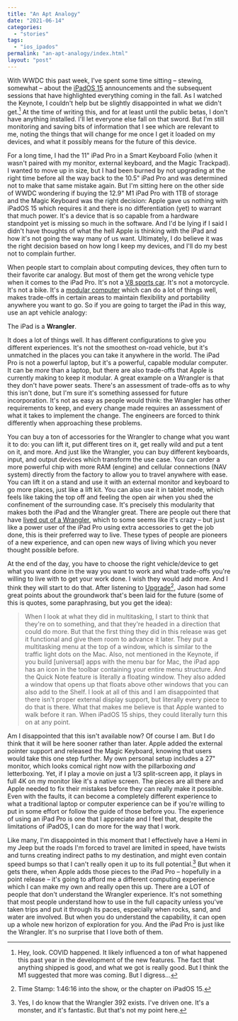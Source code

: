 ```yaml
---
title: "An Apt Analogy"
date: "2021-06-14"
categories: 
  - "stories"
tags: 
  - "ios_ipados"
permalink: "an-apt-analogy/index.html"
layout: "post"
---
```


With WWDC this past week, I've spent some time sitting – stewing, somewhat – about the [iPadOS 15](https://www.apple.com/ipados/ipados-preview/features/) announcements and the subsequent sessions that have highlighted everything coming in the fall. As I watched the Keynote, I couldn't help but be slightly disappointed in what we didn't get.[^covid] At the time of writing this, and for at least until the public betas, I don't have anything installed. I'll let everyone else fall on that sword. But I'm still monitoring and saving bits of information that I see which are relevant to me, noting the things that will change for me once I get it loaded on my devices, and what it possibly means for the future of this device.

For a long time, I had the 11" iPad Pro in a Smart Keyboard Folio (when it wasn't paired with my monitor, external keyboard, and the Magic Trackpad). I wanted to move up in size, but I had been burned by not upgrading at the right time before all the way back to the 10.5" iPad Pro and was determined not to make that same mistake again. But I'm sitting here on the other side of WWDC wondering if buying the 12.9" M1 iPad Pro with 1TB of storage and the Magic Keyboard was the right decision: Apple gave us nothing with iPadOS 15 which requires it and there is no differentiation (yet) to warrant that much power. It's a device that is so capable from a hardware standpoint yet is missing so much in the software. And I'd be lying if I said I didn't have thoughts of what the hell Apple is thinking with the iPad and how it's not going the way many of us want. Ultimately, I do believe it was the right decision based on how long I keep my devices, and I'll do my best not to complain further.

When people start to complain about computing devices, they often turn to their favorite car analogy. But most of them get the wrong vehicle type when it comes to the iPad Pro. It's not a [V8 sports car](https://appleinsider.com/articles/21/06/11/ipados-15-confirms-apples-m1-equipped-ipad-pro-is-a-v8-engine-powering-a-ford-pinto). It's not a motorcycle. It's not a bike. It's a [modular computer](https://www.macstories.net/stories/modular-computer/) which can do a lot of things well, makes trade-offs in certain areas to maintain flexibility and portability anywhere you want to go. So if you are going to target the iPad in this way, use an apt vehicle analogy:

The iPad is a **Wrangler**.

It does a lot of things well. It has different configurations to give you different experiences. It's not the smoothest on-road vehicle, but it's unmatched in the places you can take it anywhere in the world. The iPad Pro is not a powerful laptop, but it's a powerful, capable modular computer. It can be _more_ than a laptop, but there are also trade-offs that Apple is currently making to keep it modular. A great example on a Wrangler is that they don't have power seats. There's an assessment of trade-offs as to why this isn't done, but I'm sure it's something assessed for future incorporation. It's not as easy as people would think: the Wrangler has other requirements to keep, and every change made requires an assessment of what it takes to implement the change. The engineers are forced to think differently when approaching these problems.

You can buy a ton of accessories for the Wrangler to change what you want it to do: you can lift it, put different tires on it, get really wild and put a tent on it, and more. And just like the Wrangler, you can buy different keyboards, input, and output devices which transform the use case. You can order a more powerful chip with more RAM (engine) and cellular connections (NAV system) directly from the factory to allow you to travel anywhere with ease. You can lift it on a stand and use it with an external monitor and keyboard to go more places, just like a lift kit. You can also use it in tablet mode, which feels like taking the top off and feeling the open air when you shed the confinement of the surrounding case. It's precisely this modularity that makes both the iPad and the Wrangler great. There are people out there that have [lived out of a Wrangler](https://youtu.be/vOonHdrOWec), which to some seems like it's crazy – but just like a power user of the iPad Pro using extra accessories to get the job done, this is their preferred way to live. These types of people are pioneers of a new experience, and can open new ways of living which you never thought possible before.

At the end of the day, you have to choose the right vehicle/device to get what you want done in the way you want to work and what trade-offs you're willing to live with to get your work done. I wish they would add more. And I think they will start to do that. After listening to [Upgrade](https://www.relay.fm/upgrade/356)[^timestamp], Jason had some great points about the groundwork that's been laid for the future (some of this is quotes, some paraphrasing, but you get the idea):

> When I look at what they did in multitasking, I start to think that they're on to something, and that they're headed in a direction that could do more. But that the first thing they did in this release was get it functional and give them room to advance it later. They put a multitasking menu at the top of a window, which is similar to the traffic light dots on the Mac. Also, not mentioned in the Keynote, if you build \[universal\] apps with the menu bar for Mac, the iPad app has an icon in the toolbar containing your entire menu structure. And the Quick Note feature is literally a floating window. They also added a window that opens up that floats above other windows that you can also add to the Shelf. I look at all of this and I am disappointed that there isn't proper external display support, but literally every piece to do that is there. What that makes me believe is that Apple wanted to walk before it ran. When iPadOS 15 ships, they could literally turn this on at any point.

Am I disappointed that this isn't available now? Of course I am. But I do think that it will be here sooner rather than later. Apple added the external pointer support and released the Magic Keyboard, knowing that users would take this one step further. My own personal setup includes a 27" monitor, which looks comical right now with the pillarboxing _and_ letterboxing. Yet, if I play a movie on just a 1/3 split-screen app, it plays in full 4K on my monitor like it's a native screen. The pieces are all there and Apple needed to fix their mistakes before they can really make it possible. Even with the faults, it can become a completely different experience to what a traditional laptop or computer experience can be if you're willing to put in some effort or follow the guide of those before you. The experience of using an iPad Pro is one that I appreciate and I feel that, despite the limitations of iPadOS, I can do more for the way that I work.

Like many, I'm disappointed in this moment that I effectively have a Hemi in my Jeep but the roads I'm forced to travel are limited in speed, have twists and turns creating indirect paths to my destination, and might even contain speed bumps so that I can't really open it up to its full potential.[^wrangler] But when it gets there, when Apple adds those pieces to the iPad Pro – hopefully in a point release – it's going to afford me a different computing experience which I can make my own and really open this up. There are a LOT of people that don't understand the Wrangler experience. It's not something that most people understand how to use in the full capacity unless you've taken trips and put it through its paces, especially when rocks, sand, and water are involved. But when you do understand the capability, it can open up a whole new horizon of exploration for you. And the iPad Pro is just like the Wrangler. It's no surprise that I love both of them.

[^covid]: Hey, look. COVID happened. It likely influenced a ton of what happened this past year in the development of the new features. The fact that anything shipped is good, and what we got is really good. But I think the M1 suggested that more was coming. But I digress…

[^timestamp]: Time Stamp: 1:46:16 into the show, or the chapter on iPadOS 15.

[^wrangler]: Yes, I do know that the Wrangler 392 exists. I've driven one. It's a monster, and it's fantastic. But that's not my point here.
